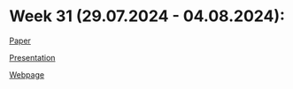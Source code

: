 # Week 31 (29.07.2024 - 04.08.2024):
[Paper](../data/week31/phys_embodies_gs.pdf)

[Presentation](https://docs.google.com/presentation/d/15TuuFmQ7yuVCx0jlHXvc2Rqls-Nl0VF18XG2rfcKQQA/edit?usp=sharing)

[Webpage](https://embodied-gaussians.github.io)
